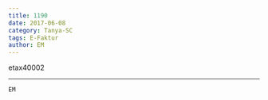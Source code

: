 ```yaml
---
title: 1190
date: 2017-06-08
category: Tanya-SC
tags: E-Faktur
author: EM
---
```


etax40002

---



`EM`
